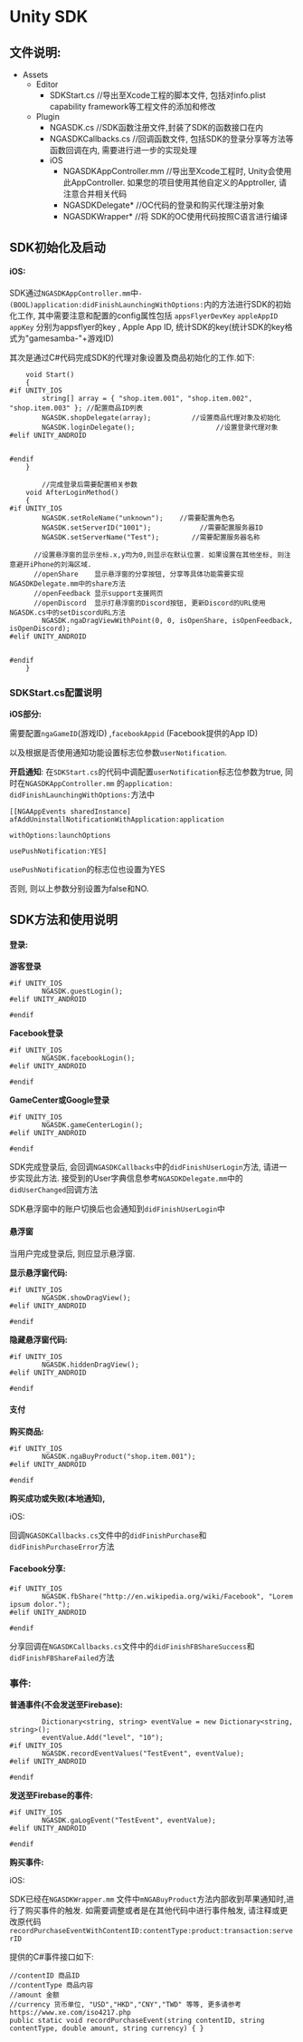 # Unity SDK

## 文件说明:

* Assets
  * Editor
    * SDKStart.cs        //导出至Xcode工程的脚本文件, 包括对info.plist capability framework等工程文件的添加和修改
  * Plugin
    * NGASDK.cs      //SDK函数注册文件,封装了SDK的函数接口在内
    * NGASDKCallbacks.cs   //回调函数文件, 包括SDK的登录分享等方法等函数回调在内, 需要进行进一步的实现处理
    * iOS
      * NGASDKAppController.mm    //导出至Xcode工程时, Unity会使用此AppController. 如果您的项目使用其他自定义的Apptroller, 请注意合并相关代码
      * NGASDKDelegate\*         //OC代码的登录和购买代理注册对象
      * NGASDKWrapper\*          //将 SDK的OC使用代码按照C语言进行编译

## SDK初始化及启动

#### iOS:

SDK通过`NGASDKAppController.mm`中`- (BOOL)application:didFinishLaunchingWithOptions:`内的方法进行SDK的初始化工作, 其中需要注意和配置的config属性包括 `appsFlyerDevKey` `appleAppID` `appKey` 分别为appsflyer的key , Apple App ID, 统计SDK的key\(统计SDK的key格式为"gamesamba-"+游戏ID\)

其次是通过C\#代码完成SDK的代理对象设置及商品初始化的工作.如下:

```text
    void Start()
    {
#if UNITY_IOS
        string[] array = { "shop.item.001", "shop.item.002", "shop.item.003" }; //配置商品ID列表
        NGASDK.shopDelegate(array);          //设置商品代理对象及初始化
        NGASDK.loginDelegate();                    //设置登录代理对象
#elif UNITY_ANDROID


#endif
    }

        //完成登录后需要配置相关参数
    void AfterLoginMethod()
    {
#if UNITY_IOS
        NGASDK.setRoleName("unknown");    //需要配置角色名
        NGASDK.setServerID("1001");            //需要配置服务器ID
        NGASDK.setServerName("Test");        //需要配置服务器名称

      //设置悬浮窗的显示坐标.x,y均为0,则显示在默认位置. 如果设置在其他坐标, 则注意避开iPhone的刘海区域.
      //openShare    显示悬浮窗的分享按钮, 分享等具体功能需要实现NGASDKDelegate.mm中的share方法
      //openFeedback 显示support支援网页
      //openDiscord  显示打悬浮窗的Discord按钮, 更新Discord的URL使用NGASDK.cs中的setDiscordURL方法
        NGASDK.ngaDragViewWithPoint(0, 0, isOpenShare, isOpenFeedback, isOpenDiscord);    
#elif UNITY_ANDROID


#endif
    }
```

### SDKStart.cs配置说明

**iOS部分:**

需要配置`ngaGameID`\(游戏ID\) ,`facebookAppid` \(Facebook提供的App ID\)

以及根据是否使用通知功能设置标志位参数`userNotification`.

**开启通知**: 在`SDKStart.cs`的代码中调配置`userNotification`标志位参数为true, 同时在`NGASDKAppController.mm` 的`application: didFinishLaunchingWithOptions:`方法中

```text
[[NGAAppEvents sharedInstance] afAddUninstallNotificationWithApplication:application 
                                                             withOptions:launchOptions              
                                                     usePushNotification:YES]
```

`usePushNotification`的标志位也设置为YES

否则, 则以上参数分别设置为false和NO.

## SDK方法和使用说明

#### 登录:

**游客登录**

```text
#if UNITY_IOS
        NGASDK.guestLogin();
#elif UNITY_ANDROID

#endif
```

**Facebook登录**

```text
#if UNITY_IOS
        NGASDK.facebookLogin();
#elif UNITY_ANDROID

#endif
```

**GameCenter或Google登录**

```text
#if UNITY_IOS
        NGASDK.gameCenterLogin();
#elif UNITY_ANDROID

#endif
```

SDK完成登录后, 会回调`NGASDKCallbacks`中的`didFinishUserLogin`方法, 请进一步实现此方法. 接受到的User字典信息参考`NGASDKDelegate.mm`中的`didUserChanged`回调方法

SDK悬浮窗中的账户切换后也会通知到`didFinishUserLogin`中

#### 悬浮窗

当用户完成登录后, 则应显示悬浮窗.

**显示悬浮窗代码:**

```text
#if UNITY_IOS
        NGASDK.showDragView();
#elif UNITY_ANDROID

#endif
```

**隐藏悬浮窗代码:**

```text
#if UNITY_IOS
        NGASDK.hiddenDragView();
#elif UNITY_ANDROID

#endif
```

#### 支付

**购买商品:**

```text
#if UNITY_IOS
        NGASDK.ngaBuyProduct("shop.item.001");
#elif UNITY_ANDROID

#endif
```

**购买成功或失败\(本地通知\),**

iOS:

回调`NGASDKCallbacks.cs`文件中的`didFinishPurchase`和`didFinishPurchaseError`方法

#### Facebook分享:

```text
#if UNITY_IOS
        NGASDK.fbShare("http://en.wikipedia.org/wiki/Facebook", "Lorem ipsum dolor.");
#elif UNITY_ANDROID

#endif
```

分享回调在`NGASDKCallbacks.cs`文件中的`didFinishFBShareSuccess`和`didFinishFBShareFailed`方法

### 事件:

**普通事件\(不会发送至Firebase\):**

```text
        Dictionary<string, string> eventValue = new Dictionary<string, string>();
        eventValue.Add("level", "10");
#if UNITY_IOS
        NGASDK.recordEventValues("TestEvent", eventValue);
#elif UNITY_ANDROID

#endif
```

**发送至Firebase的事件:**

```text
#if UNITY_IOS
        NGASDK.gaLogEvent("TestEvent", eventValue);
#elif UNITY_ANDROID

#endif
```

**购买事件:**

iOS:

SDK已经在`NGASDKWrapper.mm` 文件中`mNGABuyProduct`方法内部收到苹果通知时,进行了购买事件的触发. 如需要调整或者是在其他代码中进行事件触发, 请注释或更改原代码`recordPurchaseEventWithContentID:contentType:product:transaction:serverID`

提供的C\#事件接口如下:

```text
//contentID 商品ID
//contentType 商品内容
//amount 金额
//currency 货币单位, "USD","HKD","CNY","TWD" 等等, 更多请参考 https://www.xe.com/iso4217.php
public static void recordPurchaseEvent(string contentID, string contentType, double amount, string currency) { }
```

